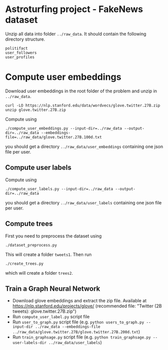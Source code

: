 # Astroturfing project - FakeNews dataset


Unzip all data into folder `../raw_data`. It should contain the following directory 
structure. 

```
politifact
user_followers
user_profiles
```

# Compute user embeddings

Download user embeddings in the root folder of the problem and unzip in `../raw_data`. 

```
curl -LO https://nlp.stanford.edu/data/wordvecs/glove.twitter.27B.zip
unzip glove.twitter.27B.zip
```

Compute using 

```
./compute_user_embeddings.py --input-dir=../raw_data --output-dir=../raw_data --embeddings-file=../raw_data/glove.twitter.27B.100d.txt
```

you should get a directory `../raw_data/user_embeddings` containing one json file per user. 

## Compute user labels 

Compute using 

```
./compute_user_labels.py --input-dir=../raw_data --output-dir=../raw_data
```

you should get a directory `../raw_data/user_labels` containing one json file per user. 

## Compute trees

First you need to preprocess the dataset using 

```
./dataset_preprocess.py
```

This will create a folder `tweets1`. Then run 

```
./create_trees.py
```

which will create a folder `trees2`.


## Train a Graph Neural Network

* Download glove embeddings and extract the zip file. 
  Available at https://nlp.stanford.edu/projects/glove/ (recommended file: "Twitter (2B tweets): glove.twitter.27B.zip")
* Run `compute_user_label.py` script file
* Run `user_to_graph.py` script file (e.g. `python users_to_graph.py --input-dir ../raw_data --embeddings-file ../raw_data/glove.twitter.27B/glove.twitter.27B.200d.txt`)
* Run `train_graphsage.py` script file (e.g. `python train_graphsage.py --user-labels-dir ../raw_data/user_labels`)

